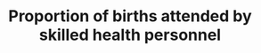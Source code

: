 ---
actual_indicator_available: Proportion of births attended by skilled health personnel
actual_indicator_available_description: Represents the percentage of all births attended
  by a doctor of medicine, doctor of osteopathy, certified nurse-midwife, or other
  midwife
comments_and_limitations: Data currently available through 2016
data_non_statistical: false
date_of_national_source_publication: September, 2017
goal_meta_link: http://unstats.un.org/sdgs/files/metadata-compilation/Metadata-Goal-3.pdf
graph_title: Percentage of US births attended by by skilled health personnel
graph_type: line
has_metadata: true
indicator: 3.1.2
indicator_definition: Percentage of live births attended by skilled health personnel
  during a specified time period.
indicator_name: Proportion of births attended by skilled health personnel
indicator_sort_order: 03-01-02
indicator_variable: proportion_births_attended_byskilled
layout: indicator
method_of_computation: 'Number of births attended by skilled health personnel (doctors,
  nurses or midwives) trained in providing life_saving obstetric care, including giving
  the necessary supervision, care and advice to women during pregnancy, childbirth
  and the postpartum period, to conduct deliveries on their own, and to care for newborns
  / The total number of live births in the same period Method of measurement  Definition
  of skilled birth attendant varies between countries. The percentage of births attended
  by skilled health personnel is calculated as the number of births attended by skilled
  health personnel (doctors, nurses or midwives) expressed as a percentage of the
  total number of births in the same period. Births attended by skilled health personnel
  = (number of births attended by skilled health personnel)/(total number of live
  births) x 100. In household surveys, such as DHS, MICS and RHS, the respondent is
  asked about each live birth and who helped during delivery for a period up to five
  years before the interview.'''' Service/facility records could be used where a high
  proportion of births occur in health facilities and are therefore recorded. Method
  of estimation Data for global monitoring are reported by UNICEF and WHO. These agencies
  obtain the data - both survey and registry data '' from national sources. Before
  data can be included in the global databases, UNICEF and WHO undertake a process
  of data verification that includes correspondence with field offices to clarify
  any questions. In terms of survey data, some survey reports may present a total
  percentage of births attended by a type of provider that does not conform to the
  MDG definition (e.g. total includes providers who are not considered skilled, such
  as community health workers). In this case, the percentage delivered by a physician,
  nurse or midwife are totalled and entered into the global database as the MDG estimate.''''
  Predominant type of statistics: adjusted'
national_geographical_coverage: United States
periodicity: Annual
permalink: /3-1-2/
published: true
reporting_status: complete
scheduled_update_by_national_source: September, 2018
sdg_goal: 3
source_active_1: true
source_agency_staff_email_1: ambranum@cdc.gov
source_agency_staff_name_1: Reproductive Health Statistics, Division of Vital Statistics,
  National Center for Health Statistics
source_agency_survey_dataset_1: National Center for Health Statistics/Final natality
  data
source_notes_1: null
source_organisation_1: National Center for Health Statistics/Final natality data
source_title_1: null
source_url_1: http://www.cdc.gov/nchs/data_access/vitalstatsonline.htm
target: By 2030, reduce the global maternal mortality ratio to less than 70 per 100,000
  live births.
target_id: '3.1'
title: Proportion of births attended by skilled health personnel
un_custodial_agency: 'UNICEF (Partnering Agencies: WHO, UNFPA)'
un_designated_tier: '1'
us_method_of_computation: Number of births attended by a doctor of medicine, doctor
  of osteopathy, certified nurse-midwife or other midwife divided by total number
  of births expressed per 100 births.
variable_description: null
variable_notes: null
---